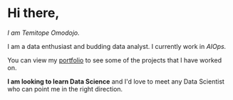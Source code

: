 # Hi there,
 _I am Temitope Omodojo._

 I am a data enthusiast and budding data analyst. I currently work in _AIOps._  

You can view my [portfolio](https://www.datascienceportfol.io/temitopeomodojo "Temitope's Portfolio") to see some of the projects that I have worked on.

**I am looking to learn Data Science** and I'd love to meet any Data Scientist who can point me in the right direction.


<!--
**msawizzy/msawizzy** is a ✨ _special_ ✨ repository because its `README.md` (this file) appears on your GitHub profile.

Here are some ideas to get you started:

- 🔭 I’m currently working on ...
- 🌱 I’m currently learning ...
- 👯 I’m looking to collaborate on ...
- 🤔 I’m looking for help with ...
- 💬 Ask me about ...
- 📫 How to reach me: ...
- 😄 Pronouns: ...
- ⚡ Fun fact: ...
-->
